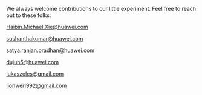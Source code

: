 We always welcome contributions to our little experiment. Feel free to reach out to these folks:


Haibin.Michael.Xie@huawei.com

sushanthakumar@huawei.com

satya.ranjan.pradhan@huawei.com

dujun5@huawei.com

lukaszoles@gmail.com

lionwei1992@gmail.com
